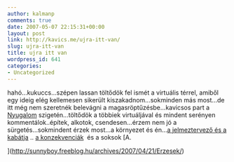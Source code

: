```yaml
---
author: kalmanp
comments: true
date: 2007-05-07 22:15:31+00:00
layout: post
link: http://kavics.me/ujra-itt-van/
slug: ujra-itt-van
title: ujra itt van
wordpress_id: 641
categories:
- Uncategorized
---
```


hahó...kukuccs...szépen lassan töltődök fel ismét a virtuális térrel, amiből egy ideig elég kellemesen sikerült kiszakadnom...sokminden más most...de itt még nem szeretnék belevágni a magasröptűzésbe...kavicsos part a [Nyugalom](http://h2o.freeblog.hu/archives/2007/03/23/Szurreal/) szigetén...töltődök a többiek  virtuáljával  és mindent serényen kommentálok..építek, alkotok, csendesen...érzem nem jó a sürgetés...sokmindent érzek most...a környezet és én...[a jelmeztervező és a kabátja](http://aszk.freeblog.hu/archives/2007/04/24/2300265/) .. [a konzekvenciák](http://nemkellorvos.blog.hu/index.php?disp=msgform&recipient_id=15230&post_id=49870)  és a soksok [A.   

](http://sunnyboy.freeblog.hu/archives/2007/04/21/Erzesek/)
